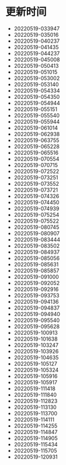 # 更新时间
* 20220519-033947
* 20220519-035016
* 20220519-040237
* 20220519-041435
* 20220519-044237
* 20220519-045008
* 20220519-050413
* 20220519-051015
* 20220519-053002
* 20220519-053140
* 20220519-054334
* 20220519-054350
* 20220519-054944
* 20220519-055151
* 20220519-055540
* 20220519-055944
* 20220519-061014
* 20220519-062938
* 20220519-063755
* 20220519-065228
* 20220519-065516
* 20220519-070554
* 20220519-070715
* 20220519-072522
* 20220519-073251
* 20220519-073552
* 20220519-073721
* 20220519-074326
* 20220519-074450
* 20220519-074939
* 20220519-075254
* 20220519-075522
* 20220519-080745
* 20220519-080907
* 20220519-083444
* 20220519-083502
* 20220519-084937
* 20220519-085056
* 20220519-085631
* 20220519-085857
* 20220519-091000
* 20220519-092052
* 20220519-092916
* 20220519-093753
* 20220519-094136
* 20220519-094837
* 20220519-094940
* 20220519-095540
* 20220519-095628
* 20220519-100913
* 20220519-101638
* 20220519-103247
* 20220519-103926
* 20220519-104635
* 20220519-105127
* 20220519-105324
* 20220519-105916
* 20220519-105917
* 20220519-111418
* 20220519-111840
* 20220519-112823
* 20220519-113130
* 20220519-113700
* 20220519-114111
* 20220519-114255
* 20220519-114847
* 20220519-114905
* 20220519-115434
* 20220519-115705
* 20220519-120931
